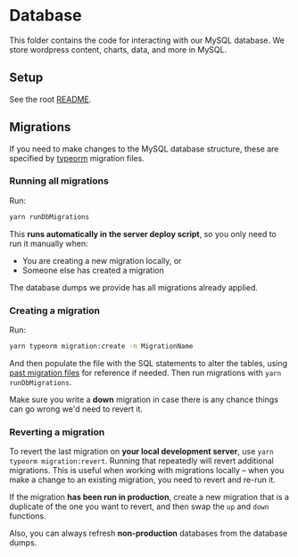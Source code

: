 # Database

This folder contains the code for interacting with our MySQL database. We store wordpress content, charts, data, and more in MySQL.

## Setup

See the root [README](../README.md).

## Migrations

If you need to make changes to the MySQL database structure, these are specified by [typeorm](https://typeorm.io/#/migrations) migration files.

### Running all migrations

Run:

```sh
yarn runDbMigrations
```

This **runs automatically in the server deploy script**, so you only need to run it manually when:

-   You are creating a new migration locally, or
-   Someone else has created a migration

The database dumps we provide has all migrations already applied.

### Creating a migration

Run:

```sh
yarn typeorm migration:create -n MigrationName
```

And then populate the file with the SQL statements to alter the tables, using [past migration files](./migration) for reference if needed. Then run migrations with `yarn runDbMigrations`.

Make sure you write a **down** migration in case there is any chance things can go wrong we'd need to revert it.

### Reverting a migration

To revert the last migration on **your local development server**, use `yarn typeorm migration:revert`. Running that repeatedly will revert additional migrations. This is useful when working with migrations locally – when you make a change to an existing migration, you need to revert and re-run it.

If the migration **has been run in production**, create a new migration that is a duplicate of the one you want to revert, and then swap the `up` and `down` functions.

Also, you can always refresh **non-production** databases from the database dumps.
